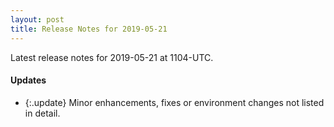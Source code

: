 ```yaml
---
layout: post
title: Release Notes for 2019-05-21
---
```


Latest release notes for 2019-05-21 at 1104-UTC.

<div class='updates' markdown='1'>

#### Updates

- {:.update} Minor enhancements, fixes or environment changes not listed in detail.

</div>


